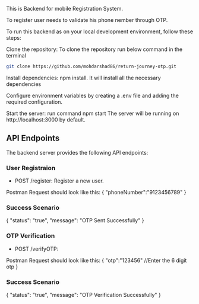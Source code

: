 This is Backend for mobile Registration System.

To register user needs to validate his phone nember through OTP.

To run this backend as on your local development environment, follow these steps:

Clone the repository: To clone the repository run below command in the terminal

```bash 
git clone https://github.com/mohdarshad86/return-journey-otp.git
```

Install dependencies: npm install. It will install all the necessary dependencies

Configure environment variables by creating a .env file and adding the required configuration.

Start the server: run command npm start The server will be running on http://localhost:3000 by default.

## API Endpoints
The backend server provides the following API endpoints:

### User Registraion

- POST /register: Register a new user.

Postman Request should look like this: 
{
  "phoneNumber":"9123456789"
}

### Success Scenario
{
  "status": "true",
  "message": "OTP Sent Successfully"
}


### OTP Verification

- POST /verifyOTP:

Postman Request should look like this: 
{
  "otp":"123456" //Enter the 6 digit otp
}

### Success Scenario
{
  "status": "true",
  "message": "OTP Verification Successfully"
}